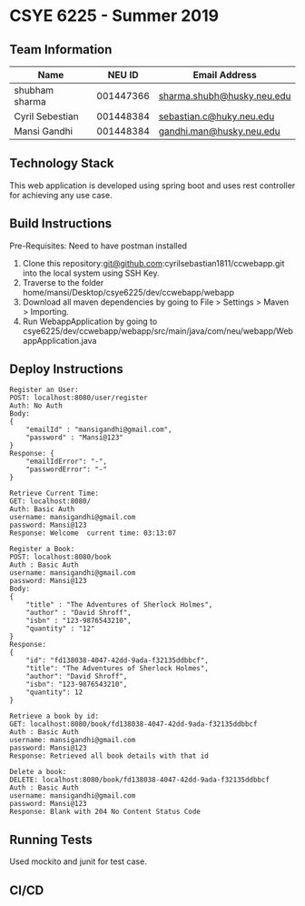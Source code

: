 # CSYE 6225 - Summer 2019

## Team Information

| Name | NEU ID | Email Address |
| --- | --- | --- |
| shubham sharma| 001447366 | sharma.shubh@husky.neu.edu|
| Cyril Sebestian | 001448384 | sebastian.c@huky.neu.edu |
| Mansi Gandhi | 001448384 | gandhi.man@husky.neu.edu |

## Technology Stack
This web application is developed using spring boot and uses rest controller for achieving any use case. 
 
## Build Instructions
Pre-Requisites: Need to have postman installed
1. Clone this repository:git@github.com:cyrilsebastian1811/ccwebapp.git into the local system using SSH Key. 
2. Traverse to the folder home/mansi/Desktop/csye6225/dev/ccwebapp/webapp
3. Download all maven dependencies by going to File > Settings > Maven > Importing. 
4. Run WebappApplication by going to csye6225/dev/ccwebapp/webapp/src/main/java/com/neu/webapp/WebappApplication.java

## Deploy Instructions
	Register an User: 
	POST: localhost:8080/user/register
	Auth: No Auth 
	Body: 
	{
		"emailId" : "mansigandhi@gmail.com",
		"password" : "Mansi@123"
	}
	Response: {
	    "emailIdError": "-",
	    "passwordError": "-"
	}

	Retrieve Current Time:
	GET: localhost:8080/ 
	Auth: Basic Auth
	username: mansigandhi@gmail.com 
	password: Mansi@123 
	Response: Welcome  current time: 03:13:07

	Register a Book:
	POST: localhost:8080/book 
	Auth : Basic Auth
	username: mansigandhi@gmail.com
	password: Mansi@123 
	Body:
	{
		"title" : "The Adventures of Sherlock Holmes",
		"author" : "David Shroff",
		"isbn" : "123-9876543210",
		"quantity" : "12"
	} 
	Response: 
	{
	    "id": "fd138038-4047-42dd-9ada-f32135ddbbcf",
	    "title": "The Adventures of Sherlock Holmes",
	    "author": "David Shroff",
	    "isbn": "123-9876543210",
	    "quantity": 12
	}

	Retrieve a book by id:
	GET: localhost:8080/book/fd138038-4047-42dd-9ada-f32135ddbbcf
	Auth : Basic Auth 
	username: mansigandhi@gmail.com
	password: Mansi@123 
	Response: Retrieved all book details with that id

	Delete a book:
	DELETE: localhost:8080/book/fd138038-4047-42dd-9ada-f32135ddbbcf
	Auth : Basic Auth 
	username: mansigandhi@gmail.com
	password: Mansi@123 
	Response: Blank with 204 No Content Status Code

## Running Tests
Used mockito and junit for test case.

## CI/CD
